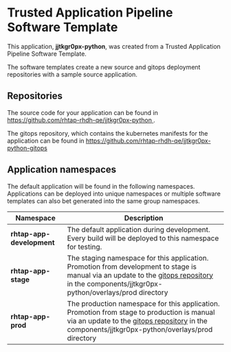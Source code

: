 # Trusted Application Pipeline Software Template

This application, **jjtkgr0px-python**, was created from a Trusted Application Pipeline Software Template.

The software templates create a new source and gitops deployment repositories with a sample source application. 

## Repositories

The source code for your application can be found in [https://github.com/rhtap-rhdh-qe/jjtkgr0px-python ](https://github.com/rhtap-rhdh-qe/jjtkgr0px-python ).
 
The gitops repository, which contains the kubernetes manifests for the application can be found in 
[https://github.com/rhtap-rhdh-qe/jjtkgr0px-python-gitops ](https://github.com/rhtap-rhdh-qe/jjtkgr0px-python-gitops ) 

## Application namespaces 

The default application will be found in the following namespaces. Applications can be deployed into unique namespaces or multiple software templates can also bet generated into the same group namespaces.  

|  Namespace   |  Description   |  
| -------- | -------- |   
| **rhtap-app-development** | The default application during development. Every build will be deployed to this namespace for testing. | 
| **rhtap-app-stage** | The staging namespace for this application. Promotion from development to stage is manual via an update to the [gitops repository](https://github.com/rhtap-rhdh-qe/jjtkgr0px-python-gitops ) in the components/jjtkgr0px-python/overlays/prod directory |  
| **rhtap-app-prod** | The production namespace for this application. Promotion from stage to production is manual via an update to the [gitops repository](https://github.com/rhtap-rhdh-qe/jjtkgr0px-python-gitops ) in the components/jjtkgr0px-python/overlays/prod directory | 
